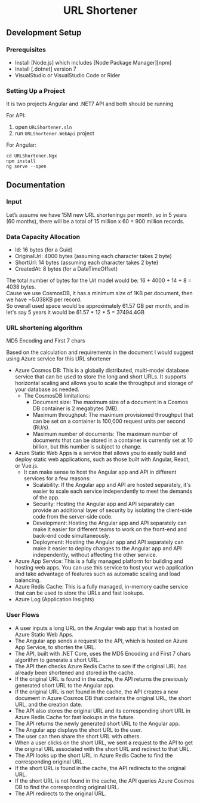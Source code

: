 ﻿<h1 align="center">URL Shortener</h1>

## Development Setup

### Prerequisites
- Install [Node.js] which includes [Node Package Manager][npm]
- Install [.dotnet] version 7
- VisualStudio or VisualStudio Code or Rider

### Setting Up a Project

It is two projects Angular and .NET7 API and both should be running

For API:
1. open `URLShortener.sln`
2. run `URLShortener.WebApi` project

For Angular:
```
cd URLShortener.Ngx
npm install
ng serve --open
```

## Documentation

### Input
Let’s assume we have 15M new URL shortenings per month, so  in 5 years (60 months), there will be a total of 15 million x 60 = 900 million records.

### Data Capacity Allocation
- Id: 16 bytes (for a Guid)   
- OriginalUrl: 4000 bytes (assuming each character takes 2 byte)   
- ShortUrl: 14 bytes (assuming each character takes 2 byte)   
- CreatedAt: 8 bytes (for a DateTimeOffset)

The total number of bytes for the Url model would be: 16 + 4000 + 14 + 8 = 4038 bytes.   
Cause we use CosmosDB, it has a minimum size of 1KB per document, then we have ~5.038KB per record.   
So overall used space would be approximately 61.57 GB per month, and in let's say 5 years it would be 61.57 * 12 * 5 = 37494.4GB

### URL shortening algorithm
MD5 Encoding and First 7 chars

Based on the calculation and requirements in the document I would suggest using Azure service for this URL shortener
- Azure Cosmos DB: This is a globally distributed, multi-model database service that can be used to store the long and short URLs. It supports horizontal scaling and allows you to scale the throughput and storage of your database as needed.   
	- The CosmosDB limitations:   
      - Document size: The maximum size of a document in a Cosmos DB container is 2 megabytes (MB).
      - Maximum throughput: The maximum provisioned throughput that can be set on a container is 100,000 request units per second (RU/s).
      - Maximum number of documents: The maximum number of documents that can be stored in a container is currently set at 10 billion, but this number is subject to change.
- Azure Static Web Apps is a service that allows you to easily build and deploy static web applications, such as those built with Angular, React, or Vue.js.
  - It can make sense to host the Angular app and API in different services for a few reasons:
      - Scalability: If the Angular app and API are hosted separately, it's easier to scale each service independently to meet the demands of the app.
      - Security: Hosting the Angular app and API separately can provide an additional layer of security by isolating the client-side code from the server-side code.
      - Development: Hosting the Angular app and API separately can make it easier for different teams to work on the front-end and back-end code simultaneously.
      - Deployment: Hosting the Angular app and API separately can make it easier to deploy changes to the Angular app and API independently, without affecting the other service.
- Azure App Service: This is a fully managed platform for building and hosting web apps. You can use this service to host your web application and take advantage of features such as automatic scaling and load balancing.
- Azure Redis Cache: This is a fully managed, in-memory cache service that can be used to store the URLs and fast lookups.
- Azure Log (Application Insights)

### User Flows
- A user inputs a long URL on the Angular web app that is hosted on Azure Static Web Apps.
- The Angular app sends a request to the API, which is hosted on Azure App Service, to shorten the URL.
- The API, built with .NET Core, uses the MD5 Encoding and First 7 chars algorithm to generate a short URL.
- The API then checks Azure Redis Cache to see if the original URL has already been shortened and stored in the cache.
- If the original URL is found in the cache, the API returns the previously generated short URL to the Angular app.
- If the original URL is not found in the cache, the API creates a new document in Azure Cosmos DB that contains the original URL, the short URL, and the creation date.
- The API also stores the original URL and its corresponding short URL in Azure Redis Cache for fast lookups in the future.
- The API returns the newly generated short URL to the Angular app.
- The Angular app displays the short URL to the user.
- The user can then share the short URL with others.
- When a user clicks on the short URL, we sent a request to the API to get the original URL associated with the short URL and redirect to that URL.
- The API looks up the short URL in Azure Redis Cache to find the corresponding original URL.
- If the short URL is found in the cache, the API redirects to the original URL.
- If the short URL is not found in the cache, the API queries Azure Cosmos DB to find the corresponding original URL.
- The API redirects to the original URL.


 

 
